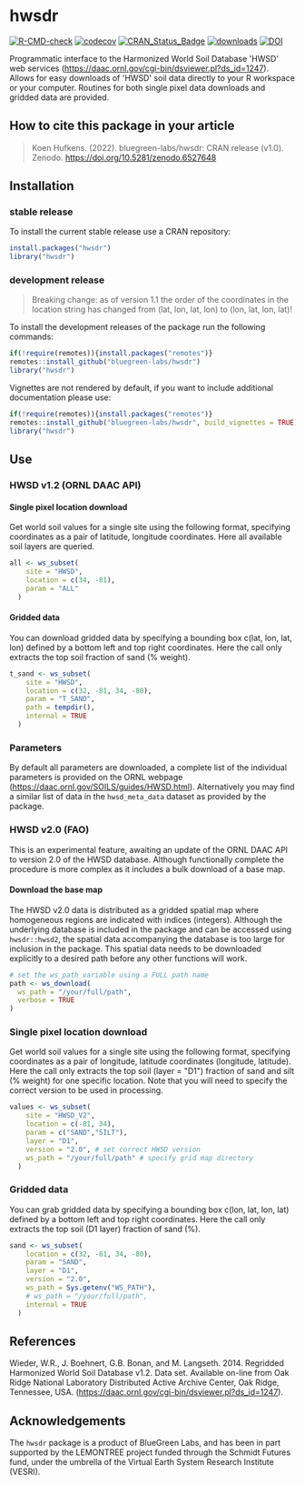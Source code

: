 # hwsdr

[![R-CMD-check](https://github.com/bluegreen-labs/hwsdr/actions/workflows/R-CMD-check.yaml/badge.svg)](https://github.com/bluegreen-labs/hwsdr/actions/workflows/R-CMD-check.yaml)
[![codecov](https://codecov.io/gh/bluegreen-labs/hwsdr/branch/main/graph/badge.svg?token=GQ2TENDJP6)](https://codecov.io/gh/bluegreen-labs/hwsdr)
[![CRAN\_Status\_Badge](https://www.r-pkg.org/badges/version/hwsdr)](https://cran.r-project.org/package=hwsdr)
[![downloads](https://cranlogs.r-pkg.org/badges/grand-total/hwsdr)](https://cranlogs.r-pkg.org/badges/grand-total/hwsdr)
[![DOI](https://zenodo.org/badge/DOI/10.5281/zenodo.6527648.svg)](https://doi.org/10.5281/zenodo.6527648)

Programmatic interface to the Harmonized World Soil Database 'HWSD' web services (<https://daac.ornl.gov/cgi-bin/dsviewer.pl?ds_id=1247>). Allows for easy downloads of 'HWSD' soil data directly to your R workspace or your computer. Routines for both single pixel data downloads and gridded data are provided.

## How to cite this package in your article

> Koen Hufkens. (2022). bluegreen-labs/hwsdr: CRAN release (v1.0). Zenodo. https://doi.org/10.5281/zenodo.6527648

## Installation

### stable release

To install the current stable release use a CRAN repository:

```r
install.packages("hwsdr")
library("hwsdr")
```

### development release

> Breaking change: as of version 1.1 the order of the coordinates in the
location string has changed from (lat, lon, lat, lon) to (lon, lat, lon, lat)!

To install the development releases of the package run the following
commands:

``` r
if(!require(remotes)){install.packages("remotes")}
remotes::install_github("bluegreen-labs/hwsdr")
library("hwsdr")
```

Vignettes are not rendered by default, if you want to include additional
documentation please use:

``` r
if(!require(remotes)){install.packages("remotes")}
remotes::install_github("bluegreen-labs/hwsdr", build_vignettes = TRUE)
library("hwsdr")
```

## Use

### HWSD v1.2 (ORNL DAAC API)

#### Single pixel location download

Get world soil values for a single site using the following format, specifying coordinates as a pair of latitude, longitude coordinates. Here all available soil layers are queried.

``` r
all <- ws_subset(
    site = "HWSD",
    location = c(34, -81),
    param = "ALL"
  )
```

#### Gridded data

You can download gridded data by specifying a bounding box c(lat, lon, lat, lon) defined by a bottom left and top right coordinates. Here the call only extracts the top soil fraction of sand (% weight).

``` r
t_sand <- ws_subset(
    site = "HWSD",
    location = c(32, -81, 34, -80),
    param = "T_SAND",
    path = tempdir(),
    internal = TRUE
  )
```
###  Parameters

By default all parameters are downloaded, a complete list of the individual parameters is provided on the ORNL webpage (<https://daac.ornl.gov/SOILS/guides/HWSD.html>). Alternatively you may find a similar list of data in the `hwsd_meta_data` dataset as provided by the package.

### HWSD v2.0 (FAO)

This is an experimental feature, awaiting an update of the ORNL DAAC API to version 2.0 of the HWSD database. Although functionally complete the procedure is more complex as it includes a bulk download of a base map.

#### Download the base map

The HWSD v2.0 data is distributed as a gridded spatial map where homogeneous regions are indicated with indices (integers). Although the underlying database is included in the package and can be accessed using `hwsdr::hwsd2`, the spatial data accompanying the database is too large for inclusion in the package. This spatial data needs to be downloaded explicitly to a desired path before any other functions will work.

``` r
# set the ws_path variable using a FULL path name
path <- ws_download(
  ws_path = "/your/full/path",
  verbose = TRUE
)
```

### Single pixel location download

Get world soil values for a single site using the following format, specifying coordinates as a pair of longitude, latitude coordinates (longitude, latitude). Here the call only extracts the top soil (layer = "D1") fraction of sand and silt (% weight) for one specific location. Note that you will need to specify the correct version to be used in processing.

``` r
values <- ws_subset(
    site = "HWSD_V2",
    location = c(-81, 34),
    param = c("SAND","SILT"),
    layer = "D1",
    version = "2.0", # set correct HWSD version
    ws_path = "/your/full/path" # specify grid map directory
  )
```

### Gridded data

You can grab gridded data by specifying a bounding box c(lon, lat, lon, lat) defined by a bottom left and top right coordinates. Here the call only extracts the top soil (D1 layer) fraction of sand (%).

``` r
sand <- ws_subset(
    location = c(32, -81, 34, -80),
    param = "SAND",
    layer = "D1",
    version = "2.0",
    ws_path = Sys.getenv("WS_PATH"),
    # ws_path = "/your/full/path",
    internal = TRUE
  )
```

## References

Wieder, W.R., J. Boehnert, G.B. Bonan, and M. Langseth. 2014. Regridded Harmonized World Soil Database v1.2. Data set. Available on-line from Oak Ridge National Laboratory Distributed Active Archive Center, Oak Ridge, Tennessee, USA. (<https://daac.ornl.gov/cgi-bin/dsviewer.pl?ds_id=1247>).

## Acknowledgements

The `hwsdr` package is a product of BlueGreen Labs, and has been in part supported by the LEMONTREE project funded through the Schmidt Futures fund, under the umbrella of the Virtual Earth System Research Institute (VESRI).